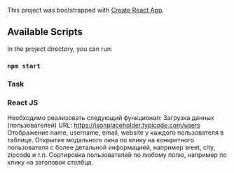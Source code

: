 This project was bootstrapped with [Create React App](https://github.com/facebook/create-react-app).

## Available Scripts

In the project directory, you can run:

### `npm start`

### Task
### React JS
Необходимо реализовать следующий функционал:
Загрузка данных (пользователей) URL: https://jsonplaceholder.typicode.com/users
Отображение  name, username, email, website у каждого пользователя в таблице.
Открытие модального окна по клику на конкретного пользователя c более детальной информацией, например sreet, city, zipcode и т.п.
Сортировка пользователей по любому полю, например по клику на заголовок столбца.
